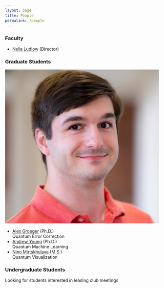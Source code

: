 ```yaml
---
layout: page
title: People
permalink: /people
---
```


### Faculty
* [Nella Ludlow](https://www.linkedin.com/in/nellaludlow/) (Director) <br />

### Graduate Students
![alt text](./assets/img/people/alex-groeger.jpg "Alex Groeger")
* [Alex Groeger](https://www.linkedin.com/in/alexander-h-groeger/) (Ph.D.) <br /> Quantum Error Correction <br /> 
* [Andrew Young](https://www.linkedin.com/in/andrew-young-a590b9161/) (Ph.D.) <br /> Quantum Machine Learning <br /> 
* [Nino Mirtskhulava](https://www.linkedin.com/in/nino-mirtskhulava-gali/) (M.S.) <br /> Quantum Visualization <br /> 

### Undergraduate Students
Looking for students interested in leading club meetings